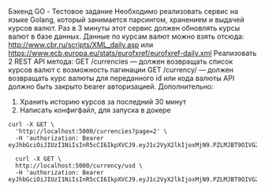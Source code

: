 Бэкенд GO - Тестовое задание
Необходимо реализовать сервис на языке Golang, который занимается парсингом, хранением и выдачей курсов валют.
Раз в 3 минуты этот сервис должен обновлять курсы валют в базе данных. Данные по курсам валют можно взять отсюда: http://www.cbr.ru/scripts/XML_daily.asp или https://www.ecb.europa.eu/stats/eurofxref/eurofxref-daily.xml
Реализовать 2 REST API метода:
GET /currencies — должен возвращать список курсов валют с возможность пагинации
GET /currency/ — должен возвращать курс валюты для переданного id или кода валюты
API должно быть закрыто bearer авторизацией.
Дополнительно:
1. Хранить историю курсов за последний 30 минут
2. Написать конфигфайл, для запуска в докере

```
curl -X GET \
  'http://localhost:5000/currencies?page=2' \
  -H 'authorization: Bearer eyJhbGciOiJIUzI1NiIsInR5cCI6IkpXVCJ9.eyJ1c2VyX2lkIjoxMjN9.PZLMJBT9OIVG2qgp9hQr685oVYFgRgWpcSPmNcw6y7M' 
```
```
  curl -X GET \
  http://localhost:5000/currency/usd \
  -H 'authorization: Bearer eyJhbGciOiJIUzI1NiIsInR5cCI6IkpXVCJ9.eyJ1c2VyX2lkIjoxMjN9.PZLMJBT9OIVG2qgp9hQr685oVYFgRgWpcSPmNcw6y7M'
  ```